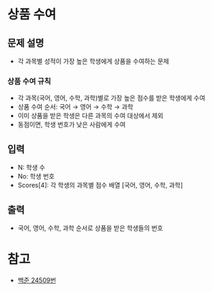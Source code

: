 # 상품 수여

## 문제 설명
- 각 과목별 성적이 가장 높은 학생에게 상품을 수여하는 문제

### 상품 수여 규칙
- 각 과목(국어, 영어, 수학, 과학)별로 가장 높은 점수를 받은 학생에게 수여
- 상품 수여 순서: 국어 → 영어 → 수학 → 과학
- 이미 상품을 받은 학생은 다른 과목의 수여 대상에서 제외
- 동점이면, 학생 번호가 낮은 사람에게 수여

## 입력
- N: 학생 수
- No: 학생 번호
- Scores[4]: 각 학생의 과목별 점수 배열 [국어, 영어, 수학, 과학]

## 출력
- 국어, 영어, 수학, 과학 순서로 상품을 받은 학생들의 번호

# 참고
- [백준 24509번](https://www.acmicpc.net/problem/24509)